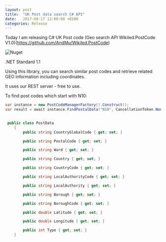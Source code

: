 ```yaml
---
layout: post
title:  "UK Post data search C# API"
date:   2017-08-17 12:00:00 +0100
categories: Release
---
```


Today I am releasing C# UK Post code (Geo search API Wikiled.PostCode V1.0)(https://github.com/AndMu/Wikiled.PostCode)

![Nuget](https://img.shields.io/nuget/v/Wikiled.PostCode.svg)

.NET Standard 1.1

Using this library, you can search similar post codes and retrieve related GEO information including coordinates.

It uses our REST server - free to use.


To find post codes which start with N10:
```C#
var instance = new PostCodeManagerFactory().Construct();
var result = await instance.FindPostalData("N10", CancellationToken.None);
			
```

```C#
 public class PostData
    {
        public string CountryGlobalCode { get; set; }

        public string PostalCode { get; set; }

        public string Ward { get; set; }

        public string Country { get; set; }

        public string CountryCode { get; set; }

        public string LocalAuthorityCode { get; set; }

        public string LocalAuthority { get; set; }

        public string Borough { get; set; }

        public string BoroughCode { get; set; }

        public double Latitude { get; set; }

        public double Longitude { get; set; }

        public int Type { get; set; }
    }
```

